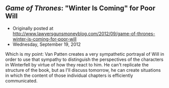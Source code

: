 ## <em>Game of Thrones</em>: "Winter Is Coming" for Poor Will

 * Originally posted at http://www.lawyersgunsmoneyblog.com/2012/09/game-of-thrones-winter-is-coming-for-poor-will
 * Wednesday, September 19, 2012

Which is my point: Van Patten creates a very sympathetic portrayal  of Will in order to use that sympathy to distinguish the perspectives of  the characters in Winterfell by virtue of how they react to him. He  can't replicate the structure of the book, but as I'll discuss tomorrow,  he can create situations in which the content of those individual  chapters is efficiently communicated.